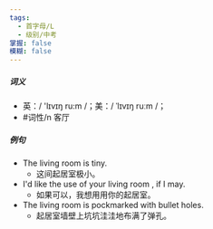 ```yaml
---
tags:
  - 首字母/L
  - 级别/中考
掌握: false
模糊: false
---
```

##### 词义
- 英：/ 'lɪvɪŋ ru:m /；美：/ ˈlɪvɪŋ ruːm /；
- #词性/n  客厅
##### 例句
- The living room is tiny.
	- 这间起居室极小。
- I'd like the use of your living room , if I may.
	- 如果可以，我想用用你的起居室。
- The living room is pockmarked with bullet holes.
	- 起居室墙壁上坑坑洼洼地布满了弹孔。
